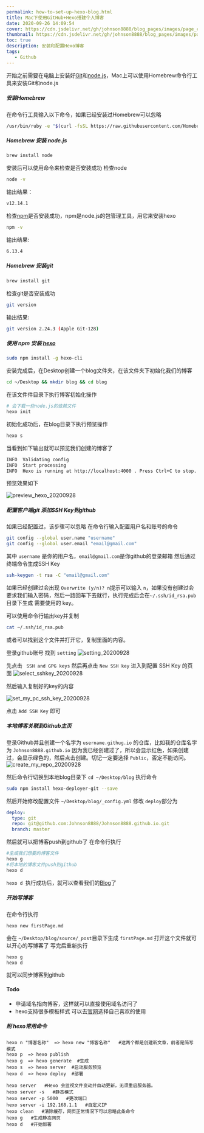 ```yaml
---
permalink: how-to-set-up-hexo-blog.html
title: Mac下使用GitHub+Hexo搭建个人博客
date: 2020-09-26 14:09:54
cover: https://cdn.jsdelivr.net/gh/johnson8888/blog_pages/images/page_conver_hexo.png
thumbnail: https://cdn.jsdelivr.net/gh/johnson8888/blog_pages/images/page_conver_hexo.png
toc: true
description: 安装和配置Hexo博客
tags:
   - Github
---
```



开始之前需要在电脑上安装好[Git](https://git-scm.com/)和[node.js](https://nodejs.org/en/)，Mac上可以使用Homebrew命令行工具来安装Git和node.js

##### **安装Homebrew**
在命令行工具输入以下命令，如果已经安装过Homebrew可以忽略
``` bash
/usr/bin/ruby -e "$(curl -fsSL https://raw.githubusercontent.com/Homebrew/install/master/install)"
```

##### **Homebrew 安装 node.js**
``` bash
brew install node
```
安装后可以使用命令来检查是否安装成功
检查node
``` bash
node -v
```
输出结果：
``` bash
v12.14.1
```
检查[npm](https://www.npmjs.com/)是否安装成功，npm是node.js的包管理工具，用它来安装hexo
``` bash
npm -v
```
输出结果:
``` bash
6.13.4
```
##### **Homebrew 安装git**
``` bash
brew install git
```
检查git是否安装成功
``` bash
git version
``` 
输出结果:
``` bash
git version 2.24.3 (Apple Git-128)
```
##### **使用 npm 安装 [hexo](https://hexo.io/zh-cn/docs/)**
``` bash
sudo npm install -g hexo-cli
``` 
安装完成后，在Desktop创建一个blog文件夹，在该文件夹下初始化我们的博客
``` bash
cd ~/Desktop && mkdir blog && cd blog
``` 
在该文件件目录下执行博客初始化操作
``` bash
# 会下载一些node.js的依赖文件
hexo init
```
初始化成功后，在blog目录下执行预览操作
``` bash
hexo s 
``` 
当看到如下输出就可以预览我们创建的博客了
``` bash
INFO  Validating config
INFO  Start processing
INFO  Hexo is running at http://localhost:4000 . Press Ctrl+C to stop. 
```
预览效果如下

![preview_hexo_20200928](https://cdn.jsdelivr.net/gh/johnson8888/blog_pages/images/preview_hexo_20200928.jpg)



##### **配置客户端git  添加SSH Key到github**
如果已经配置过，该步骤可以忽略
在命令行输入配置用户名和账号的命令
``` bash
git config --global user.name "username"
git config --global user.email "email@gmail.com"
```
其中 `username` 是你的用户名，`email@gmail.com`是你github的登录邮箱
然后通过终端命令生成SSH Key
``` bash
ssh-keygen -t rsa -C "email@gmail.com"
```
如果已经创建过会出现 `Overwrite (y/n)? n`提示可以输入 `n`，如果没有创建过会要求我们输入密码，然后一路回车下去就行，执行完成后会在`~/.ssh/id_rsa.pub`目录下生成 需要使用的 key。

可以使用命令行输出key并复制
``` bash
cat ~/.ssh/id_rsa.pub
```
或者可以找到这个文件并打开它，复制里面的内容。

登录github账号 找到 `setting`
![setting_20200928](https://cdn.jsdelivr.net/gh/johnson8888/blog_pages/images/setting_20200928.png)

先点击 ` SSH and GPG keys` 然后再点击 ` New SSH key ` 进入到配置 SSH Key 的页面
![select_sshkey_20200928](https://cdn.jsdelivr.net/gh/johnson8888/blog_pages/images/select_sshkey_20200928.jpg?token=ABHYKC5WITD7CZYQDC4ABAK7OFO3W)

然后输入复制好的key的内容

![set_my_pc_ssh_key_20200928](https://cdn.jsdelivr.net/gh/johnson8888/blog_pages/images/set_my_pc_ssh_key_20200928.png?token=ABHYKC4PWIEGG63VBN3Q3NS7OFPEC)

点击 ` Add SSH Key ` 即可

##### **本地博客关联到Github主页**
登录Github并且创建一个名字为 `username.githug.io` 的仓库，比如我的仓库名字为 `Johnson8888.github.io`
因为我已经创建过了，所以会显示红色，如果创建过，会显示绿色的，然后点击创建。切记一定要选择 `Public`，否定不能访问。
![create_my_repo_20200928](https://cdn.jsdelivr.net/gh/johnson8888/blog_pages/images/create_my_repo_20200928.png?token=ABHYKCYY4HSYNU4W6VVG5Q27OFPVO)

然后命令行切换到本地blog目录下 `cd ~/Desktop/blog`
执行命令
``` bash 
sudo npm install hexo-deployer-git --save
```
然后开始修改配置文件 `~/Desktop/blog/_config.yml`
修改 `deploy`部分为
``` yaml
deploy:
  type: git
  repo: git@github.com:Johnson8888/Johnson8888.github.io.git
  branch: master
```
然后就可以把博客push到github了
在命令行执行
``` bash
#生成我们想要的博客文件
hexo g
#将本地的博客文件push到github
hexo d
```
`hexo d `执行成功后，就可以查看我们的[Blog](https://johnson8888.github.io)了

##### **开始写博客**
在命令行执行
```
hexo new firstPage.md 
```
会在 `~/Desktop/blog/source/_post`目录下生成 `firstPage.md` 打开这个文件就可以开心的写博客了
写完后重新执行
``` bash
hexo g
hexo d
```
就可以同步博客到github
#### **Todo**
- 申请域名指向博客，这样就可以直接使用域名访问了
- hexo支持很多模板样式 可以去[官网](https://hexo.io/themes/)选择自己喜欢的使用

##### **附 hexo常用命令**
```
hexo n "博客名称"  => hexo new "博客名称"   #这两个都是创建新文章，前者是简写模式
hexo p  => hexo publish
hexo g  => hexo generate  #生成
hexo s  => hexo server  #启动服务预览
hexo d  => hexo deploy  #部署  

hexo server   #Hexo 会监视文件变动并自动更新，无须重启服务器。
hexo server -s   #静态模式
hexo server -p 5000   #更改端口
hexo server -i 192.168.1.1   #自定义IP
hexo clean   #清除缓存，网页正常情况下可以忽略此条命令
hexo g   #生成静态网页
hexo d   #开始部署
```